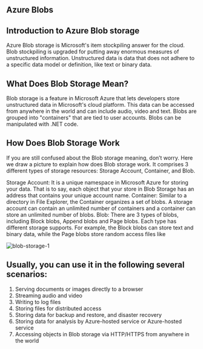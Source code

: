 ## Azure Blobs

## Introduction to Azure Blob storage
Azure Blob storage is Microsoft's item stockpiling answer for the cloud. Blob stockpiling is upgraded for putting away enormous measures of unstructured information. Unstructured data is data that does not adhere to a specific data model or definition, like text or binary data.


## What Does Blob Storage Mean?
Blob storage is a feature in Microsoft Azure that lets developers store unstructured data in Microsoft's cloud platform. This data can be accessed from anywhere in the world and can include audio, video and text. Blobs are grouped into "containers" that are tied to user accounts. Blobs can be manipulated with .NET code.


## How Does Blob Storage Work
If you are still confused about the Blob storage meaning, don’t worry. Here we draw a picture to explain how does Blob storage work. It comprises 3 different types of storage resources: Storage Account, Container, and Blob.

Storage Account: It is a unique namespace in Microsoft Azure for storing your data. That is to say, each object that your store in Blob Storage has an address that contains your unique account name.
Container: Similar to a directory in File Explorer, the Container organizes a set of blobs. A storage account can contain an unlimited number of containers and a container can store an unlimited number of blobs.
Blob: There are 3 types of blobs, including Block blobs, Append blobs and Page blobs. Each type has different storage supports. For example, the Block blobs can store text and binary data, while the Page blobs store random access files like

![blob-storage-1](https://user-images.githubusercontent.com/98957434/171705923-1881db6e-c54a-4ae4-896d-64a6b4747ebb.jpg)


## Usually, you can use it in the following several scenarios:

1. Serving documents or images directly to a browser
2. Streaming audio and video
3. Writing to log files
4. Storing files for distributed access
5. Storing data for backup and restore, and disaster recovery
6. Storing data for analysis by Azure-hosted service or Azure-hosted service
7. Accessing objects in Blob storage via HTTP/HTTPS from anywhere in the world


